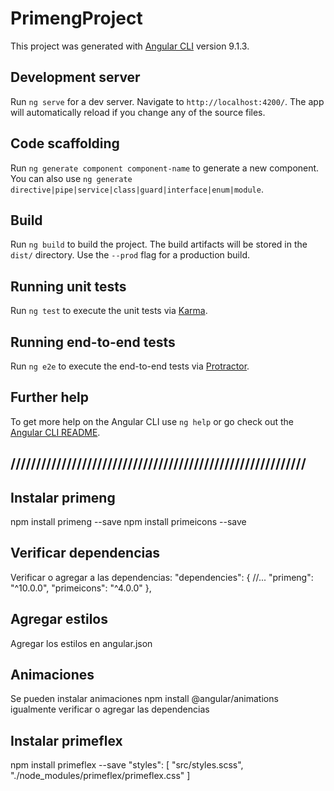 # PrimengProject

This project was generated with [Angular CLI](https://github.com/angular/angular-cli) version 9.1.3.

## Development server

Run `ng serve` for a dev server. Navigate to `http://localhost:4200/`. The app will automatically reload if you change any of the source files.

## Code scaffolding

Run `ng generate component component-name` to generate a new component. You can also use `ng generate directive|pipe|service|class|guard|interface|enum|module`.

## Build

Run `ng build` to build the project. The build artifacts will be stored in the `dist/` directory. Use the `--prod` flag for a production build.

## Running unit tests

Run `ng test` to execute the unit tests via [Karma](https://karma-runner.github.io).

## Running end-to-end tests

Run `ng e2e` to execute the end-to-end tests via [Protractor](http://www.protractortest.org/).

## Further help

To get more help on the Angular CLI use `ng help` or go check out the [Angular CLI README](https://github.com/angular/angular-cli/blob/master/README.md).

## //////////////////////////////////////////////////////////

## Instalar primeng
npm install primeng --save
npm install primeicons --save

## Verificar dependencias
Verificar o agregar a las dependencias:
"dependencies": {
    //...
    "primeng": "^10.0.0",
    "primeicons": "^4.0.0"
},

## Agregar estilos
Agregar los estilos en angular.json

## Animaciones
Se pueden instalar animaciones
npm install @angular/animations
igualmente verificar o agregar las dependencias

## Instalar primeflex
npm install primeflex --save
"styles": [
    "src/styles.scss",
    "./node_modules/primeflex/primeflex.css"
]

